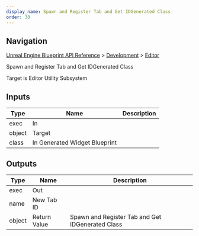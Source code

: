 ```yaml
---
display_name: Spawn and Register Tab and Get IDGenerated Class
order: 30
---
```

## Navigation

[Unreal Engine Blueprint API Reference](https://dev.epicgames.com/documentation/en-us/unreal-engine/BlueprintAPI) > [Development](https://dev.epicgames.com/documentation/en-us/unreal-engine/BlueprintAPI/Development) > [Editor](https://dev.epicgames.com/documentation/en-us/unreal-engine/BlueprintAPI/Development/Editor)

Spawn and Register Tab and Get IDGenerated Class

Target is Editor Utility Subsystem

## Inputs

| Type | Name | Description |
| --- | --- | --- |
| exec | In |  |
| object | Target |  |
| class | In Generated Widget Blueprint |  |

## Outputs

| Type | Name | Description |
| --- | --- | --- |
| exec | Out |  |
| name | New Tab ID |  |
| object | Return Value | Spawn and Register Tab and Get IDGenerated Class |
